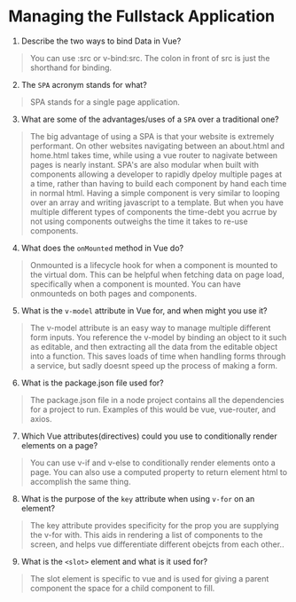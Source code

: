 # Managing the Fullstack Application

1. Describe the two ways to bind Data in Vue?

  > You can use :src or v-bind:src. The colon in front of src is just the shorthand for binding.

2. The `SPA` acronym stands for what?

  > SPA stands for a single page application.

3. What are some of the advantages/uses of a `SPA` over a traditional one?

  > The big advantage of using a SPA is that your website is extremely performant. On other websites navigating between an about.html and home.html takes time, while using a vue router to nagivate between pages is nearly instant. SPA's are also modular when built with components allowing a developer to rapidly dpeloy multiple pages at a time, rather than having to build each component by hand each time in normal html. Having a simple <Comment/> component is very similar to looping over an array and writing javascript to a template. But when you have multiple different types of components the time-debt you acrrue by not using components outweighs the time it takes to re-use components.

4. What does the `onMounted` method in Vue do?

  > Onmounted is a lifecycle hook for when a component is mounted to the virtual dom. This can be helpful when fetching data on page load, specifically when a component is mounted. You can have onmounteds on both pages and components.

5. What is the `v-model` attribute in Vue for, and when might you use it?

  > The v-model attribute is an easy way to manage multiple different form inputs. You reference the v-model by binding an object to it such as editable, and then extracting all the data from the editable object into a function. This saves loads of time when handling forms through a service, but sadly doesnt speed up the process of making a form.

6. What is the package.json file used for?

  > The package.json file in a node project contains all the dependencies for a project to run. Examples of this would be vue, vue-router, and axios. 

7. Which Vue attributes(directives) could you use to conditionally render elements on a page?

  > You can use v-if and v-else to conditionally render elements onto a page. You can also use a computed property to return element html to accomplish the same thing.

8. What is the purpose of the `key` attribute when using `v-for` on an element?

  > The key attribute provides specificity for the prop you are supplying the v-for with. This aids in rendering a list of components to the screen, and helps vue differentiate different obejcts from each other..

9. What is the `<slot>` element and what is it used for?

  > The slot element is specific to vue and is used for giving a parent component the space for a child component to fill.
